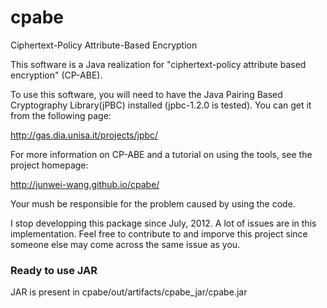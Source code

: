 # cpabe
Ciphertext-Policy Attribute-Based Encryption


This software is a Java realization for "ciphertext-policy attribute based
encryption" (CP-ABE).

To use this software, you will need to have the Java Pairing Based Cryptography
Library(jPBC) installed (jpbc-1.2.0 is tested). You can get it from the
following page:

   http://gas.dia.unisa.it/projects/jpbc/

For more information on CP-ABE and a tutorial on using the tools, see
the project homepage:

   http://junwei-wang.github.io/cpabe/

Your mush be responsible for the problem caused by using the code.

I stop developping this package since July, 2012. A lot of issues are in this
implementation. Feel free to contribute to and imporve this project since
someone else may come across the same issue as you.

### Ready to use JAR
JAR is present in cpabe/out/artifacts/cpabe_jar/cpabe.jar
